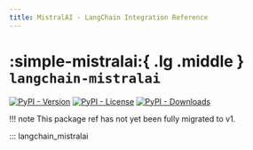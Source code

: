 ```yaml
---
title: MistralAI - LangChain Integration Reference
---
```


# :simple-mistralai:{ .lg .middle } `langchain-mistralai`

[![PyPI - Version](https://img.shields.io/pypi/v/langchain-mistralai?label=%20)](https://pypi.org/project/langchain-mistralai/#history)
[![PyPI - License](https://img.shields.io/pypi/l/langchain-mistralai)](https://opensource.org/licenses/MIT)
[![PyPI - Downloads](https://img.shields.io/pepy/dt/langchain-mistralai)](https://pypistats.org/packages/langchain-mistralai)

!!! note
    This package ref has not yet been fully migrated to v1.

::: langchain_mistralai
